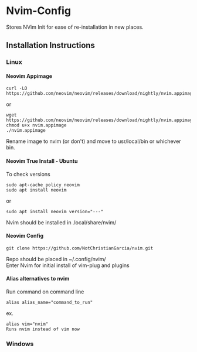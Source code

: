 # Nvim-Config
Stores NVim Init for ease of re-installation in new places.  
  
## Installation Instructions
### Linux
#### Neovim Appimage
~~~~
curl -LO https://github.com/neovim/neovim/releases/download/nightly/nvim.appimage  
~~~~
or  
~~~~
wget https://github.com/neovim/neovim/releases/download/nightly/nvim.appimage  
chmod u+x nvim.appimage  
./nvim.appimage 
~~~~
Rename image to nvim (or don't) and move to usr/local/bin or whichever bin.  
  
#### Neovim True Install - Ubuntu
To check versions  
~~~~
sudo apt-cache policy neovim  
sudo apt install neovim  
~~~~
or  
~~~~
sudo apt install neovim version="---"  
~~~~
Nvim should be installed in .local/share/nvim/  
  
#### Neovim Config
~~~~
git clone https://github.com/NotChristianGarcia/nvim.git  
~~~~
Repo should be placed in ~/.config/nvim/  
Enter Nvim for initial install of vim-plug and plugins  
  
#### Alias alternatives to nvim
Run command on command line  
~~~~
alias alias_name="command_to_run"  
~~~~
ex.  
~~~~
alias vim="nvim"  
Runs nvim instead of vim now  
~~~~
  
### Windows
